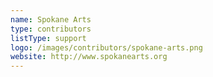 ```yaml
---
name: Spokane Arts
type: contributors
listType: support
logo: /images/contributors/spokane-arts.png
website: http://www.spokanearts.org
---
```


